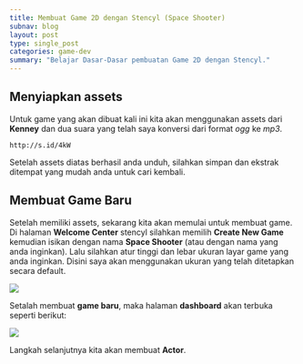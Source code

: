 ```yaml
---
title: Membuat Game 2D dengan Stencyl (Space Shooter)
subnav: blog
layout: post
type: single_post
categories: game-dev
summary: "Belajar Dasar-Dasar pembuatan Game 2D dengan Stencyl."
---
```

## Menyiapkan assets

Untuk game yang akan dibuat kali ini kita akan menggunakan assets dari **Kenney** dan dua suara yang telah saya konversi dari format *ogg* ke *mp3*.

`http://s.id/4kW`

Setelah assets diatas berhasil anda unduh, silahkan simpan dan ekstrak ditempat yang mudah anda untuk cari kembali.

## Membuat Game Baru

Setelah memiliki assets, sekarang kita akan memulai untuk membuat game. Di halaman **Welcome Center** stencyl silahkan memilih **Create New Game** kemudian isikan dengan nama **Space Shooter** (atau dengan nama yang anda inginkan). Lalu silahkan atur tinggi dan lebar ukuran layar game yang anda inginkan. Disini saya akan menggunakan ukuran yang telah ditetapkan secara default.

![](https://farm9.staticflickr.com/8616/16669692122_0019d6d510_z_d.jpg)

Setalah membuat **game baru**, maka halaman **dashboard** akan terbuka seperti berikut:

![](https://farm9.staticflickr.com/8610/16670721335_1fd4e6c83a_z_d.jpg)

Langkah selanjutnya kita akan membuat **Actor**. 